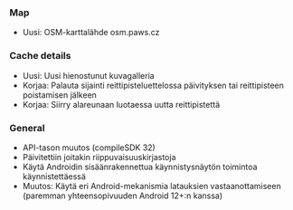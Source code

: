 ### Map
- Uusi: OSM-karttalähde osm.paws.cz

### Cache details
- Uusi: Uusi hienostunut kuvagalleria
- Korjaa: Palauta sijainti reittipisteluettelossa päivityksen tai reittipisteen poistamisen jälkeen
- Korjaa: Siirry alareunaan luotaessa uutta reittipistettä

### General
- API-tason muutos (compileSDK 32)
- Päivitettiin joitakin riippuvaisuuskirjastoja
- Käytä Androidin sisäänrakennettua käynnistysnäytön toimintoa käynnistettäessä
- Muutos: Käytä eri Android-mekanismia latauksien vastaanottamiseen (paremman yhteensopivuuden Android 12+:n kanssa)
